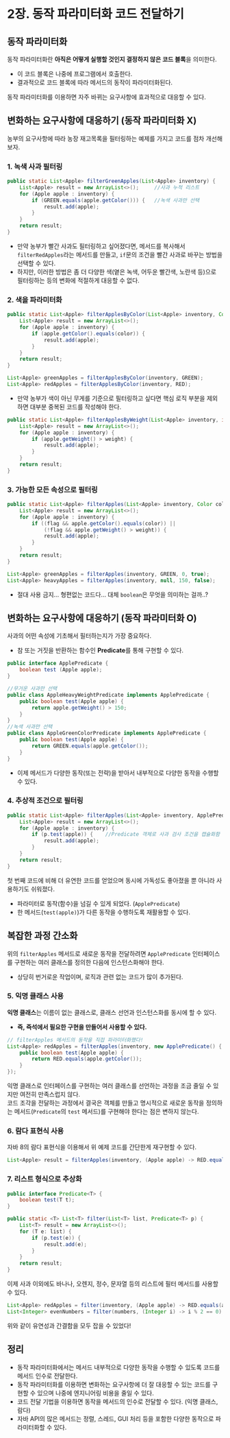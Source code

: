 # 2장. 동작 파라미터화 코드 전달하기

## 동작 파라미터화

동작 파라미터화란 **아직은 어떻게 실행할 것인지 결정하지 않은 코드 블록**을 의미한다.
- 이 코드 블록은 나중에 프로그램에서 호출한다.
- 결과적으로 코드 블록에 따라 메서드의 동작이 파라미터화된다.

동작 파라미터화를 이용하면 자주 바뀌는 요구사항에 효과적으로 대응할 수 있다.

## 변화하는 요구사항에 대응하기 (동작 파라미터화 X)

농부의 요구사항에 따라 농장 재고목록을 필터링하는 예제를 가지고 코드를 점차 개선해보자.

### 1. 녹색 사과 필터링

```java
public static List<Apple> filterGreenApples(List<Apple> inventory) {
    List<Apple> result = new ArrayList<>();     //사과 누적 리스트
    for (Apple apple : inventory) {
        if (GREEN.equals(apple.getColor())) {   //녹색 사과만 선택
            result.add(apple);
        }
    }
    return result;
}
```

- 만약 농부가 빨간 사과도 필터링하고 싶어졌다면, 메서드를 복사해서 `filterRedApples`라는 메서드를 만들고, `if`문의 조건을 빨간 사과로 바꾸는 방법을 선택할 수 있다.
- 하지만, 이러한 방법은 좀 더 다양한 색(옅은 녹색, 어두운 빨간색, 노란색 등)으로 필터링하는 등의 변화에 적절하게 대응할 수 없다.

### 2. 색을 파라미터화

```java
public static List<Apple> filterApplesByColor(List<Apple> inventory, Color color) {
    List<Apple> result = new ArrayList<>();
    for (Apple apple : inventory) {
        if (apple.getColor().equals(color)) {
            result.add(apple);
        }
    }
    return result;
}

List<Apple> greenApples = filterApplesByColor(inventory, GREEN);
List<Apple> redApples = filterApplesByColor(inventory, RED);
```

- 만약 농부가 색이 아닌 무게를 기준으로 필터링하고 싶다면 핵심 로직 부분을 제외하면 대부분 중복된 코드를 작성해야 한다.

```java
public static List<Apple> filterApplesByWeight(List<Apple> inventory, int weight) {
    List<Apple> result = new ArrayList<>();
    for (Apple apple : inventory) {
        if (apple.getWeight() > weight) {
            result.add(apple);
        }
    }
    return result;
}
```

### 3. 가능한 모든 속성으로 필터링

```java
public static List<Apple> filterApples(List<Apple> inventory, Color color, int weight, boolean flag) {
    List<Apple> result = new ArrayList<>();
    for (Apple apple : inventory) {
        if ((flag && apple.getColor().equals(color)) ||
            (!flag && apple.getWeight() > weight)) {
            result.add(apple);
        }
    }
    return result;
}

List<Apple> greenApples = filterApples(inventory, GREEN, 0, true);
List<Apple> heavyApples = filterApples(inventory, null, 150, false);
```

- 절대 사용 금지... 형편없는 코드다... 대체 `boolean`은 무엇을 의미하는 걸까..?

## 변화하는 요구사항에 대응하기 (동작 파라미터화 O)

사과의 어떤 속성에 기초해서 필터하는지가 가장 중요하다.
- 참 또는 거짓을 반환하는 함수인 **Predicate**를 통해 구현할 수 있다.

```java
public interface ApplePredicate {
    boolean test (Apple apple);
}
```
```java
//무거운 사과만 선택
public class AppleHeavyWeightPredicate implements ApplePredicate {
    public boolean test(Apple apple) {
        return apple.getWeight() > 150;
    }
}
//녹색 사과만 선택
public class AppleGreenColorPredicate implements ApplePredicate {
    public boolean test(Apple apple) {
        return GREEN.equals(apple.getColor());
    }
}
```

- 이제 메서드가 다양한 동작(또는 전략)을 받아서 내부적으로 다양한 동작을 수행할 수 있다.

### 4. 추상적 조건으로 필터링

```java
public static List<Apple> filterApples(List<Apple> inventory, ApplePredicate p) {
    List<Apple> result = new ArrayList<>();
    for (Apple apple : inventory) {
        if (p.test(apple)) {    //Predicate 객체로 사과 검사 조건을 캡슐화함
            result.add(apple);
        }
    }
    return result;
}
```

첫 번째 코드에 비해 더 유연한 코드를 얻었으며 동시에 가독성도 좋아졌을 뿐 아니라 사용하기도 쉬워졌다.
- 파라미터로 동작(함수)을 넘길 수 있게 되었다. (`ApplePredicate`)
- 한 메서드(`test(apple)`)가 다른 동작을 수행하도록 재활용할 수 있다.

## 복잡한 과정 간소화

위의 `filterApples` 메서드로 새로운 동작을 전달하려면 `ApplePredicate` 인터페이스를 구현하는 여러 클래스를 정의한 다음에 인스턴스화해야 한다.
- 상당히 번거로운 작업이며, 로직과 관련 없는 코드가 많이 추가된다.

### 5. 익명 클래스 사용

**익명 클래스**는 이름이 없는 클래스로, 클래스 선언과 인스턴스화를 동시에 할 수 있다.
- **즉, 즉석에서 필요한 구현을 만들어서 사용할 수 있다.**

```java
// filterApples 메서드의 동작을 직접 파라미터화했다!
List<Apple> redApples = filterApples(inventory, new ApplePredicate() {
    public boolean test(Apple apple) {
        return RED.equals(apple.getColor());
    }
});
```

익명 클래스로 인터페이스를 구현하는 여러 클래스를 선언하는 과정을 조금 줄일 수 있지만 여전히 만족스럽지 않다.  
코드 조각을 전달하는 과정에서 결국은 객체를 만들고 명시적으로 새로운 동작을 정의하는 메서드(`Predicate`의 `test` 메서드)를 구현해야 한다는 점은 변하지 않는다.

### 6. 람다 표현식 사용

자바 8의 람다 표현식을 이용해서 위 예제 코드를 간단한게 재구현할 수 있다.

```java
List<Apple> result = filterApples(inventory, (Apple apple) -> RED.equals(apple.getColor()));
```

### 7. 리스트 형식으로 추상화

```java
public interface Predicate<T> {
    boolean test(T t);
}
```

```java
public static <T> List<T> filter(List<T> list, Predicate<T> p) {
    List<T> result = new ArrayList<>();
    for (T e: list) {
        if (p.test(e)) {
            result.add(e);
        }   
    }
    return result;
}
```

이제 사과 이외에도 바나나, 오렌지, 정수, 문자열 등의 리스트에 필터 메서드를 사용할 수 있다.

```java
List<Apple> redApples = filter(inventory, (Apple apple) -> RED.equals(apple.getColor()));
List<Integer> evenNumbers = filter(numbers, (Integer i) -> i % 2 == 0);
```

위와 같이 유연성과 간결함을 모두 잡을 수 있었다!

## 정리

- 동작 파라미터화에서는 메서드 내부적으로 다양한 동작을 수행할 수 있도록 코드를 메서드 인수로 전달한다.
- 동작 파라미터화를 이용하면 변화하는 요구사항에 더 잘 대응할 수 있는 코드를 구현할 수 있으며 나중에 엔지니어링 비용을 줄일 수 있다.
- 코드 전달 기법을 이용하면 동작을 메서드의 인수로 전달할 수 있다. (익명 클래스, 람다)
- 자바 API의 많은 메서드는 정렬, 스레드, GUI 처리 등을 포함한 다양한 동작으로 파라미터화할 수 있다.
